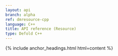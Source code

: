```yaml
---
layout: api
branch: alpha
ref: dmresource-cpp
language: C++
title: API reference (Resource)
type: Defold C++
---
```

{% include anchor_headings.html html=content %}